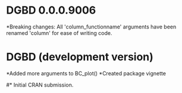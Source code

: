 # DGBD 0.0.0.9006

*Breaking changes: All 'column_functionname' arguments have been renamed 'column' for ease of writing code.

# DGBD (development version)

*Added more arguments to BC_plot()
*Created package vignette

#* Initial CRAN submission.
